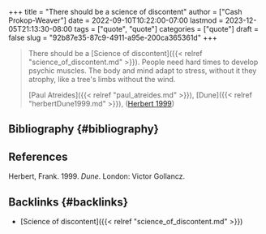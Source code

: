 +++
title = "There should be a science of discontent"
author = ["Cash Prokop-Weaver"]
date = 2022-09-10T10:22:00-07:00
lastmod = 2023-12-05T21:13:30-08:00
tags = ["quote", "quote"]
categories = ["quote"]
draft = false
slug = "92b87e35-87c9-4911-a95e-200ca365361d"
+++

> There should be a [Science of discontent]({{< relref "science_of_discontent.md" >}}). People need hard times to develop psychic muscles. The body and mind adapt to stress, without it they atrophy, like a tree's limbs without the wind.
>
> [Paul Atreides]({{< relref "paul_atreides.md" >}}), [Dune]({{< relref "herbertDune1999.md" >}}), (<a href="#citeproc_bib_item_1">Herbert 1999</a>)


## Bibliography {#bibliography}

## References

<style>.csl-entry{text-indent: -1.5em; margin-left: 1.5em;}</style><div class="csl-bib-body">
  <div class="csl-entry"><a id="citeproc_bib_item_1"></a>Herbert, Frank. 1999. <i>Dune</i>. London: Victor Gollancz.</div>
</div>


## Backlinks {#backlinks}

-   [Science of discontent]({{< relref "science_of_discontent.md" >}})

